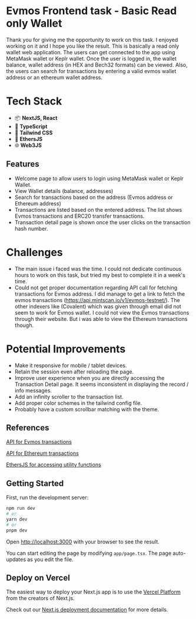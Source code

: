 # Evmos Frontend task - Basic Read only Wallet

Thank you for giving me the opportunity to work on this task. I enjoyed working on it and I hope you like the result.
This is basically a read only wallet web application. The users can get connected to the app using MetaMask wallet or Keplr wallet.
Once the user is logged in, the wallet balance, wallet address (in HEX and Bech32 formats) can be viewed.
Also, the users can search for transactions by entering a valid evmos wallet address or an ethereum wallet address.

# Tech Stack

- 📦 **NextJS, React**
- 🔐 **TypeScript**
- 🎨 **Tailwind CSS**
- 📗 **EthersJS**
- 🌐 **Web3JS**

## Features

- Welcome page to allow users to login using MetaMask wallet or Keplr Wallet.
- View Wallet details (balance, addresses)
- Search for transactions based on the address (Evmos address or Ethereum address)
- Transactions are listed based on the entered address. The list shows Evmos transactions and ERC20 transfer transactions.
- Transaction detail page is shown once the user clicks on the transaction hash number.

# Challenges

- The main issue i faced was the time. I could not dedicate continuous hours to work on this task, but tried my best to complete it in a week's time.
- Could not get proper documentation regarding API call for fetching transactions for Evmos address. I did manage to get a link to fetch the evmos transactions (https://api.mintscan.io/v1/evmos-testnet/). The other indexers like (Covalent) which was given through email did not seem to work for Evmos wallet. I could not view the Evmos transactions through their website. But i was able to view the Ethereum transactions though.

# Potential Improvements

- Make it responsive for mobile / tablet devices.
- Retain the session even after reloading the page.
- Improve user experience when you are directly accessing the Transaction Detail page. It seems inconsistent in displaying the record / info messages.
- Add an infinity scroller to the transaction list.
- Add proper color schemes in the tailwind config file.
- Probably have a custom scrollbar matching with the theme.

## References

[API for Evmos transactions](https://testnet.mintscan.io/evmos-testnet/txs)

[API for Ethereum transactions](https://api-goerli.etherscan.io/api?module=account&action=tokentx&startblock=0&endblock=99999999&page=1&offset=10&sort=asc&apikey=YOUR_API_KEY&address=YOUR_ADDRESS)

[EthersJS for accessing utility functions](https://docs.ethers.org/v6/)

## Getting Started

First, run the development server:

```bash
npm run dev
# or
yarn dev
# or
pnpm dev
```

Open [http://localhost:3000](http://localhost:3000) with your browser to see the result.

You can start editing the page by modifying `app/page.tsx`. The page auto-updates as you edit the file.

## Deploy on Vercel

The easiest way to deploy your Next.js app is to use the [Vercel Platform](https://vercel.com/new?utm_medium=default-template&filter=next.js&utm_source=create-next-app&utm_campaign=create-next-app-readme) from the creators of Next.js.

Check out our [Next.js deployment documentation](https://nextjs.org/docs/deployment) for more details.

